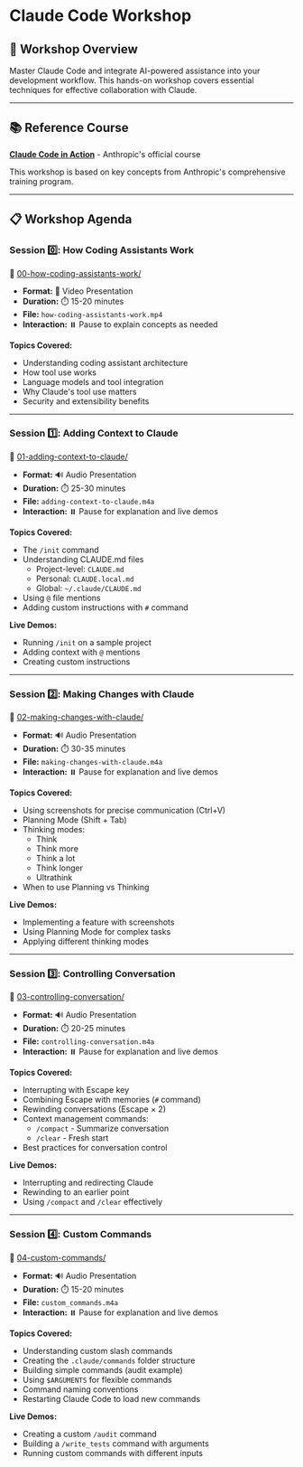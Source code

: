 # Claude Code Workshop

## 🎯 Workshop Overview

Master Claude Code and integrate AI-powered assistance into your development workflow. This hands-on workshop covers essential techniques for effective collaboration with Claude.

---

## 📚 Reference Course

**[Claude Code in Action](https://anthropic.skilljar.com/claude-code-in-action)** - Anthropic's official course

This workshop is based on key concepts from Anthropic's comprehensive training program.

---

## 📋 Workshop Agenda

### Session 0️⃣: How Coding Assistants Work
📁 [00-how-coding-assistants-work/](00-how-coding-assistants-work/)

- **Format:** 🎥 Video Presentation
- **Duration:** ⏱️ 15-20 minutes
- **File:** `how-coding-assistants-work.mp4`
- **Interaction:** ⏸️ Pause to explain concepts as needed

**Topics Covered:**
- Understanding coding assistant architecture
- How tool use works
- Language models and tool integration
- Why Claude's tool use matters
- Security and extensibility benefits

---

### Session 1️⃣: Adding Context to Claude
📁 [01-adding-context-to-claude/](01-adding-context-to-claude/)

- **Format:** 🔊 Audio Presentation
- **Duration:** ⏱️ 25-30 minutes
- **File:** `adding-context-to-claude.m4a`
- **Interaction:** ⏸️ Pause for explanation and live demos

**Topics Covered:**
- The `/init` command
- Understanding CLAUDE.md files
  - Project-level: `CLAUDE.md`
  - Personal: `CLAUDE.local.md`
  - Global: `~/.claude/CLAUDE.md`
- Using `@` file mentions
- Adding custom instructions with `#` command

**Live Demos:**
- Running `/init` on a sample project
- Adding context with `@` mentions
- Creating custom instructions

---

### Session 2️⃣: Making Changes with Claude
📁 [02-making-changes-with-claude/](02-making-changes-with-claude/)

- **Format:** 🔊 Audio Presentation
- **Duration:** ⏱️ 30-35 minutes
- **File:** `making-changes-with-claude.m4a`
- **Interaction:** ⏸️ Pause for explanation and live demos

**Topics Covered:**
- Using screenshots for precise communication (Ctrl+V)
- Planning Mode (Shift + Tab)
- Thinking modes:
  - Think
  - Think more
  - Think a lot
  - Think longer
  - Ultrathink
- When to use Planning vs Thinking

**Live Demos:**
- Implementing a feature with screenshots
- Using Planning Mode for complex tasks
- Applying different thinking modes

---

### Session 3️⃣: Controlling Conversation
📁 [03-controlling-conversation/](03-controlling-conversation/)

- **Format:** 🔊 Audio Presentation
- **Duration:** ⏱️ 20-25 minutes
- **File:** `controlling-conversation.m4a`
- **Interaction:** ⏸️ Pause for explanation and live demos

**Topics Covered:**
- Interrupting with Escape key
- Combining Escape with memories (`#` command)
- Rewinding conversations (Escape × 2)
- Context management commands:
  - `/compact` - Summarize conversation
  - `/clear` - Fresh start
- Best practices for conversation control

**Live Demos:**
- Interrupting and redirecting Claude
- Rewinding to an earlier point
- Using `/compact` and `/clear` effectively

---

### Session 4️⃣: Custom Commands
📁 [04-custom-commands/](04-custom-commands/)

- **Format:** 🔊 Audio Presentation
- **Duration:** ⏱️ 15-20 minutes
- **File:** `custom_commands.m4a`
- **Interaction:** ⏸️ Pause for explanation and live demos

**Topics Covered:**
- Understanding custom slash commands
- Creating the `.claude/commands` folder structure
- Building simple commands (audit example)
- Using `$ARGUMENTS` for flexible commands
- Command naming conventions
- Restarting Claude Code to load new commands

**Live Demos:**
- Creating a custom `/audit` command
- Building a `/write_tests` command with arguments
- Running custom commands with different inputs
